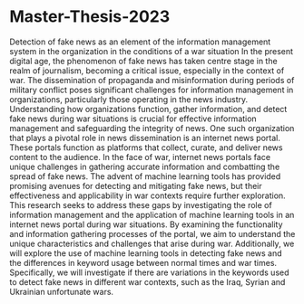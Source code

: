 # Master-Thesis-2023
Detection of fake news as an element of the information management system in the organization in the conditions of a war situation
In the present digital age, the phenomenon of fake news has taken centre stage in the realm of journalism, becoming a critical issue, especially in the context of war. The dissemination of propaganda and misinformation during periods of military conflict poses significant challenges for information management in organizations, particularly those operating in the news industry. Understanding how organizations function, gather information, and detect fake news during war situations is crucial for effective information management and safeguarding the integrity of news. 
One such organization that plays a pivotal role in news dissemination is an internet news portal. These portals function as platforms that collect, curate, and deliver news content to the audience. In the face of war, internet news portals face unique challenges in gathering accurate information and combatting the spread of fake news. The advent of machine learning tools has provided promising avenues for detecting and mitigating fake news, but their effectiveness and applicability in war contexts require further exploration.
This research seeks to address these gaps by investigating the role of information management and the application of machine learning tools in an internet news portal during war situations. By examining the functionality and information gathering processes of the portal, we aim to understand the unique characteristics and challenges that arise during war. Additionally, we will explore the use of machine learning tools in detecting fake news and the differences in keyword usage between normal times and war times. Specifically, we will investigate if there are variations in the keywords used to detect fake news in different war contexts, such as the Iraq, Syrian and Ukrainian unfortunate wars.
